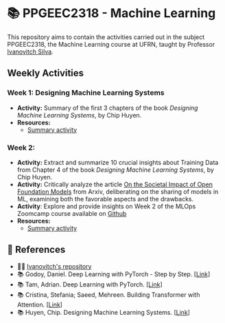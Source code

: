 # 📚 PPGEEC2318 - Machine Learning

This repository aims to contain the activities carried out in the subject PPGEEC2318, the Machine Learning course at UFRN, taught by Professor [Ivanovitch Silva](https://github.com/ivanovitchm).

## Weekly Activities

### Week 1: Designing Machine Learning Systems
- **Activity:** Summary of the first 3 chapters of the book _Designing Machine Learning Systems_, by Chip Huyen. 
- **Resources:**
  - [Summary activity](./week_01/)

### Week 2: 
- **Activity:** Extract and summarize 10 crucial insights about Training Data from Chapter 4 of the book _Designing Machine Learning Systems_, by Chip Huyen. 
- **Activity:** Critically analyze the article [On the Societal Impact of Open Foundation Models](https://arxiv.org/pdf/2403.07918.pdf) from Arxiv, deliberating on the sharing of models in ML, examining both the favorable aspects and the drawbacks.
- **Activity**: Explore and provide insights on Week 2 of the MLOps Zoomcamp course available on [Github](https://github.com/DataTalksClub/mlops-zoomcamp/tree/main/02-experiment-tracking)
- **Resources:**
  - [Summary activity](./week_02/)

## 📖 References
- 👨‍🏫 [Ivanovitch's repository](https://github.com/ivanovitchm/PPGEEC2318)
- 📚 Godoy, Daniel. Deep Learning with PyTorch - Step by Step. [[Link]](https://pytorchstepbystep.com/)
- 📚 Tam, Adrian. Deep Learning with PyTorch. [[Link]](https://machinelearningmastery.com/deep-learning-with-pytorch/)
- 📚 Cristina, Stefania; Saeed, Mehreen. Building Transformer with Attention. [[Link]](https://machinelearningmastery.com/transformer-models-with-attention/)
- 📚 Huyen, Chip. Designing Machine Learning Systems. [[Link]](https://www.oreilly.com/library/view/designing-machine-learning/9781098107956/)